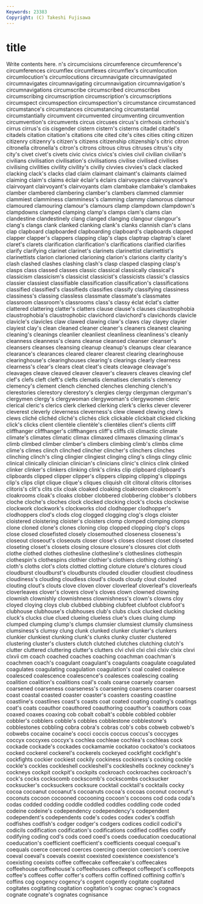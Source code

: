 ```yaml
---
Keywords: 23383 
Copyright: (C) Takeshi Fujisawa
---
```


# title

Write contents here.
n's circumcisions circumference circumference's circumferences circumflex circumflexes circumflex's
circumlocution circumlocution's circumlocutions circumnavigate circumnavigated circumnavigates circumnavigating circumnavigation circumnavigation's circumnavigations
circumscribe circumscribed circumscribes circumscribing circumscription circumscription's circumscriptions circumspect circumspection circumspection's
circumstance circumstanced circumstance's circumstances circumstancing circumstantial circumstantially circumvent circumvented circumventing
circumvention circumvention's circumvents circus circuses circus's cirrhosis cirrhosis's cirrus cirrus's
cis cisgender cistern cistern's cisterns citadel citadel's citadels citation citation's
citations cite cited cite's cites cities citing citizen citizenry citizenry's
citizen's citizens citizenship citizenship's citric citron citronella citronella's citron's citrons
citrous citrus citruses citrus's city city's civet civet's civets civic
civics civics's civies civil civilian civilian's civilians civilisation civilisation's civilisations
civilise civilised civilises civilising civilities civility civility's civilly civvies civvies's
clack clacked clacking clack's clacks clad claim claimant claimant's claimants
claimed claiming claim's claims éclair éclair's éclairs clairvoyance clairvoyance's clairvoyant
clairvoyant's clairvoyants clam clambake clambake's clambakes clamber clambered clambering clamber's
clambers clammed clammier clammiest clamminess clamminess's clamming clammy clamorous clamour
clamoured clamouring clamour's clamours clamp clampdown clampdown's clampdowns clamped clamping
clamp's clamps clam's clams clan clandestine clandestinely clang clanged clanging
clangour clangour's clang's clangs clank clanked clanking clank's clanks clannish
clan's clans clap clapboard clapboarded clapboarding clapboard's clapboards clapped clapper
clapper's clappers clapping clap's claps claptrap claptrap's claret claret's clarets
clarification clarification's clarifications clarified clarifies clarify clarifying clarinet clarinet's clarinets
clarinettist clarinettist's clarinettists clarion clarioned clarioning clarion's clarions clarity clarity's
clash clashed clashes clashing clash's clasp clasped clasping clasp's clasps
class classed classes classic classical classically classical's classicism classicism's classicist
classicist's classicists classic's classics classier classiest classifiable classification classification's classifications
classified classified's classifieds classifies classify classifying classiness classiness's classing classless
classmate classmate's classmates classroom classroom's classrooms class's classy éclat éclat's
clatter clattered clattering clatter's clatters clause clause's clauses claustrophobia claustrophobia's
claustrophobic clavichord clavichord's clavichords clavicle clavicle's clavicles claw clawed clawing
claw's claws clay clayey clayier clayiest clay's clean cleaned cleaner
cleaner's cleaners cleanest cleaning cleaning's cleanings cleanlier cleanliest cleanliness cleanliness's
cleanly cleanness cleanness's cleans cleanse cleansed cleanser cleanser's cleansers cleanses
cleansing cleanup cleanup's cleanups clear clearance clearance's clearances cleared clearer
clearest clearing clearinghouse clearinghouse's clearinghouses clearing's clearings clearly clearness clearness's
clear's clears cleat cleat's cleats cleavage cleavage's cleavages cleave cleaved
cleaver cleaver's cleavers cleaves cleaving clef clef's clefs cleft cleft's
clefts clematis clematises clematis's clemency clemency's clement clench clenched clenches
clenching clench's clerestories clerestory clerestory's clergies clergy clergyman clergyman's clergymen
clergy's clergywoman clergywoman's clergywomen cleric clerical cleric's clerics clerk clerked
clerking clerk's clerks clever cleverer cleverest cleverly cleverness cleverness's clew
clewed clewing clew's clews cliché clichéd cliché's clichés click clickable
clickbait clicked clicking click's clicks client clientèle clientèle's clientèles client's
clients cliff cliffhanger cliffhanger's cliffhangers cliff's cliffs clii climactic climate
climate's climates climatic climax climaxed climaxes climaxing climax's climb climbed
climber climber's climbers climbing climb's climbs clime clime's climes clinch
clinched clincher clincher's clinchers clinches clinching clinch's cling clingier clingiest
clinging cling's clings clingy clinic clinical clinically clinician clinician's clinicians
clinic's clinics clink clinked clinker clinker's clinkers clinking clink's clinks
clip clipboard clipboard's clipboards clipped clipper clipper's clippers clipping clipping's
clippings clip's clips clipt clique clique's cliques cliquish clit clitoral
clitoris clitorises clitoris's clit's clits clix cloak cloaked cloaking cloakroom
cloakroom's cloakrooms cloak's cloaks clobber clobbered clobbering clobber's clobbers cloche
cloche's cloches clock clocked clocking clock's clocks clockwise clockwork clockwork's
clockworks clod clodhopper clodhopper's clodhoppers clod's clods clog clogged clogging
clog's clogs cloister cloistered cloistering cloister's cloisters clomp clomped clomping
clomps clone cloned clone's clones cloning clop clopped clopping clop's
clops close closed closefisted closely closemouthed closeness closeness's closeout closeout's
closeouts closer close's closes closest closet closeted closeting closet's closets
closing closure closure's closures clot cloth clothe clothed clothes clothesline
clothesline's clotheslines clothespin clothespin's clothespins clothier clothier's clothiers clothing clothing's
cloth's cloths clot's clots clotted clotting cloture cloture's clotures cloud
cloudburst cloudburst's cloudbursts clouded cloudier cloudiest cloudiness cloudiness's clouding cloudless
cloud's clouds cloudy clout clouted clouting clout's clouts clove cloven
clover cloverleaf cloverleaf's cloverleafs cloverleaves clover's clovers clove's cloves clown
clowned clowning clownish clownishly clownishness clownishness's clown's clowns cloy cloyed
cloying cloys club clubbed clubbing clubfeet clubfoot clubfoot's clubhouse clubhouse's
clubhouses club's clubs cluck clucked clucking cluck's clucks clue clued
clueing clueless clue's clues cluing clump clumped clumping clump's clumps
clumsier clumsiest clumsily clumsiness clumsiness's clumsy clung clunk clunked clunker
clunker's clunkers clunkier clunkiest clunking clunk's clunks clunky cluster clustered
clustering cluster's clusters clutch clutched clutches clutching clutch's clutter cluttered
cluttering clutter's clutters clvi clvii clxi clxii clxiv clxix clxvi
clxvii cm coach coached coaches coaching coachman coachman's coachmen coach's
coagulant coagulant's coagulants coagulate coagulated coagulates coagulating coagulation coagulation's coal
coaled coalesce coalesced coalescence coalescence's coalesces coalescing coaling coalition coalition's
coalitions coal's coals coarse coarsely coarsen coarsened coarseness coarseness's coarsening
coarsens coarser coarsest coast coastal coasted coaster coaster's coasters coasting
coastline coastline's coastlines coast's coasts coat coated coating coating's coatings
coat's coats coauthor coauthored coauthoring coauthor's coauthors coax coaxed coaxes
coaxing cob cobalt cobalt's cobble cobbled cobbler cobbler's cobblers cobble's
cobbles cobblestone cobblestone's cobblestones cobbling cobra cobra's cobras cob's cobs
cobweb cobweb's cobwebs cocaine cocaine's cocci coccis coccus coccus's coccyges
coccyx coccyxes coccyx's cochlea cochleae cochlea's cochleas cock cockade cockade's
cockades cockamamie cockatoo cockatoo's cockatoos cocked cockerel cockerel's cockerels cockeyed
cockfight cockfight's cockfights cockier cockiest cockily cockiness cockiness's cocking cockle
cockle's cockles cockleshell cockleshell's cockleshells cockney cockney's cockneys cockpit cockpit's
cockpits cockroach cockroaches cockroach's cock's cocks cockscomb cockscomb's cockscombs cocksucker
cocksucker's cocksuckers cocksure cocktail cocktail's cocktails cocky cocoa cocoanut cocoanut's
cocoanuts cocoa's cocoas coconut coconut's coconuts cocoon cocooned cocooning cocoon's
cocoons cod coda coda's codas codded codding coddle coddled coddles
coddling code coded codeine codeine's codependency codependency's codependent codependent's codependents
code's codes codex codex's codfish codfishes codfish's codger codger's codgers
codices codicil codicil's codicils codification codification's codifications codified codifies codify
codifying coding cod's cods coed coed's coeds coeducation coeducational coeducation's
coefficient coefficient's coefficients coequal coequal's coequals coerce coerced coerces coercing
coercion coercion's coercive coeval coeval's coevals coexist coexisted coexistence coexistence's
coexisting coexists coffee coffeecake coffeecake's coffeecakes coffeehouse coffeehouse's coffeehouses coffeepot
coffeepot's coffeepots coffee's coffees coffer coffer's coffers coffin coffined coffining
coffin's coffins cog cogency cogency's cogent cogently cogitate cogitated cogitates
cogitating cogitation cogitation's cognac cognac's cognacs cognate cognate's cognates cognisance

